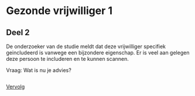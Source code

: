 # Gezonde vrijwilliger 1

## Deel 2

De onderzoeker van de studie meldt dat deze vrijwilliger specifiek
geincludeerd is vanwege een bijzondere eigenschap. Er is veel aan gelegen deze
persoon te includeren en te kunnen scannen.

Vraag: Wat is nu je advies?


```

```

[Vervolg](case_part3.md)
